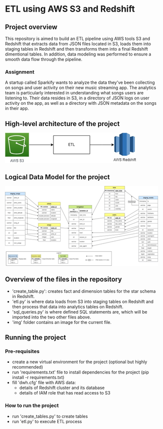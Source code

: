 # ETL using AWS S3 and Redshift 
## Project overview
This repository is aimed to build an ETL pipeline using AWS tools S3 and Redshift 
that extracts data from JSON files located in S3, loads them into staging tables in Redshift and then transforms them into a final Redshift dimentional tables. In addition, data modeling was performed to ensure a smooth data flow through the pipeline.

### Assignment
A startup called Sparkify wants to analyze the data they've been collecting on songs and user activity on their new music streaming app. The analytics team is particularly interested in understanding what songs users are listening to. 
Their data resides in S3, in a directory of JSON logs on user activity on the app, as well as a directory with JSON metadata on the songs in their app. 


## High-level architecture of the project
![Architecture of the project](/img/Sparkify-architecture.jpg)

## Logical Data Model for the project
![Data Model for ETL AWS Sparkify project](/img/DataModelAWSSparkify.jpg)

## Overview of the files in the repository
- 'create_table.py': creates fact and dimension tables for the star schema in Redshift.
- 'etl.py' is where data loads from S3 into staging tables on Redshift and then process that data into analytics tables on Redshift.
- 'sql_queries.py' is where defined SQL statements are, which will be imported into the two other files above.
- 'img' folder contains an image for the current file.

## Running the project
### Pre-requisites
- create a new virtual environment for the project (optional but highly recommended)
- run 'requirements.txt' file to install dependencies for the project (pip install -r requirements.txt)
- fill 'dwh.cfg' file with AWS data: 
   - details of Redshift cluster and its database
   - details of IAM role that has read access to S3

### How to run the project
- run 'create_tables.py' to create tables
- run 'etl.py' to execute ETL process
